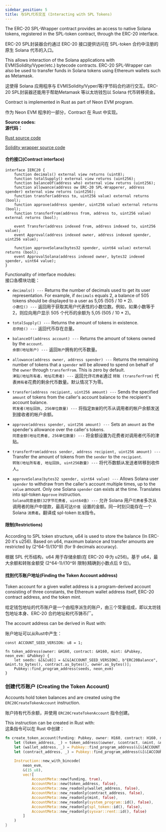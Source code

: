 ```yaml
---
sidebar_position: 5
title: 与SPL代币交互 (Interacting with SPL Tokens)
---
```

The ERC-20 SPL-Wrapper contract provides an access to native Solana tokens, registered in the SPL-token contract, through the ERC-20 interface.

ERC-20 SPL封装器合约通过 ERC-20 接口提供访问在 SPL-token 合约中注册的原生 Solana 代币的入口。

This allows interaction of the Solana applications with EVM(Solidity/Vyper/etc.) bytecode contracts. ERC-20 SPL-Wrapper can also be used to transfer funds in Solana tokens using Ethereum wallets such as Metamask.

这使得 Solana 应用程序与 EVM(Solidity/Vyper/等)字节码合约进行交互。ERC-20 SPL封装器还能用于帮助Metamask 等以太坊钱包以 Solana 代币转移资金。

Contract is implemented in Rust as part of Neon EVM program.

作为 Neon EVM 程序的一部分，Contract 在 Rust 中实现。

**Source codes:**  
**源代码：**

[Rust source code](https://github.com/neonlabsorg/neon-evm/blob/c43345d7abf7af14aa840e6b15c0fc64b084bb2c/evm_loader/program/src/precompile_contracts.rs#L106)

[Solidity wrapper source code](https://github.com/neonlabsorg/neon-evm/blob/develop/evm_loader/SPL_ERC20_Wrapper.sol)

#### 合约接口(Contract interface)

```
interface IERC20 {
    function decimals() external view returns (uint8);
    function totalSupply() external view returns (uint256);
    function balanceOf(address who) external view returns (uint256);
    function allowance(address ow ERC-20 SPL-Wrapperer, address spender) external view returns (uint256);
    function transfer(address to, uint256 value) external returns (bool);
    function approve(address spender, uint256 value) external returns (bool);
    function transferFrom(address from, address to, uint256 value) external returns (bool);

    event Transfer(address indexed from, address indexed to, uint256 value);
    event Approval(address indexed owner, address indexed spender, uint256 value);

    function approveSolana(bytes32 spender, uint64 value) external returns (bool);
    event ApprovalSolana(address indexed owner, bytes32 indexed spender, uint64 value);
}
```

Functionality of interface modules:  
接口各模块功能：

- `decimals() ---` Returns the number of decimals used to get its user representation. For example, if `decimals` equals 2, a balance of 505 tokens should be displayed to a user as 5,05 (505 / 10 \* 2).  
   `小数位() ---` 返回用于获取其用户代表性的小数位数。例如，如果小数等于 2，则应向用户显示 505 个代币的余额为 5,05 (505 / 10 \* 2)。

- `totalSupply() ---` Returns the amount of tokens in existence.  
   `总供给() ---` 返回代币存在总量。

- `balanceOf(address account) ---` Returns the amount of tokens owned by the `account`.  
   `余额(地址账户) ---` 返回`账户`拥有的代币数量。

- `allowance(address owner, address spender) ---` Returns the remaining number of tokens that a `spender` will be allowed to spend on behalf of the `owner` through `transferFrom`. This is zero by default.  
   `津贴(地址所有者，地址花费者) ---` 返回允许`花费者`通过 `转账 (transferFrom)` 代表`拥有者`花费的剩余代币数量。默认情况下为零。

- `transfer(address recipient, uint256 amount) ---` Sends the specified `amount` of tokens from the caller's account balance to the recipient's account balance.  
   `转发者(地址回执, 256单位数量) ---` 将指定`数量`的代币从调用者的帐户余额发送到接收者的帐户余额。

- `approve(address spender, uint256 amount) ---` Sets an `amount` as the spender's allowance over the caller's tokens.  
   `同意金额(地址花费者, 256单位数量) ---` 将金额设置为花费者对调用者代币的津贴。

- `transferFrom(address sender, address recipient, uint256 amount) ---` Transfer the amount of tokens from the `sender` to the `recipient`.  
   `转账(地址所有者, 地址回执, uint256数量) ---` 将代币数额从发送者转移到收件人。

- `approveSolana(bytes32 spender, uint64 value) ---` Allows Solana user `spender` to withdraw from the caller's account multiple times, up to the `value` amount. Only one Solana `spender` can exists at the time. Translates into spl-token `Approve` instruction.  
   `Solana同意金额(32字节花费者, uint64值) ---` 允许 Solana 用户`花费者`多次从调用者的账户中提款，最高可达`价值 `设置的金额。同一时刻只能存在一个 Solana `消费者`。翻译成 spl-token `批准`指令。

#### 限制(Restrictions)

According to SPL token structure, u64 is used to store the balance (In ERC-20 it's u256). Based on u64, maximum balance and transfer amounts are restricted by (2\^64-1)/(10\^9) (for 9 decimals accuracy).

根据 SPL 代币结构，u64 用于存储余额(在 ERC-20 中为 u256)。基于 u64，最大余额和转账金额受 (2\^64-1)/(10\^9) 限制(精确到小数点后 9 位)。

#### 找到代币账户地址(Finding the Token Account address)

Token account for a given wallet address is a program-derived account consisting of three constants, the Ethereum wallet address itself, ERC-20 contract address, and the token mint.

给定钱包地址的代币账户是一个由程序派生的账户，由三个常量组成，即以太坊钱包地址本身、ERC-20 合约地址和代币铸币厂。

The account address can be derived in Rust with:

账户地址可以从Rust中产生：

```
const ACCOUNT_SEED_VERSION: u8 = 1;

fn token_address(owner: &H160, contract: &H160, mint: &Pubkey, neon_evm: &Pubkey) {
    let seeds: &[&[u8]] = &[&[ACCOUNT_SEED_VERSION], b"ERC20Balance", &mint.to_bytes(), contract.as_bytes(), owner.as_bytes()];
    Pubkey::find_program_address(seeds, neon_evm)
}
```

### 创建代币账户 (Creating the Token Account)

Accounts hold token balances and are created using the `ERC20CreateTokenAccount` instruction.

账户持有代币余额，并使用 `ERC20CreateTokenAccount` 指令创建。

This instruction can be created in Rust with:  
这条指令可以在 Rust 中创建：

```rust
fn create_token_account(funding: Pubkey, owner: H160, contract: H160, mint: Pubkey, neon_evm: Pubkey) {
    let (token_address, _) = token_address(&owner, &contract, &mint, &neon_evm);
    let (wallet_address, _) = Pubkey::find_program_address(&[&[ACCOUNT_SEED_VERSION], owner.as_bytes()], &neon_evm);
    let (contract_address, _) = Pubkey::find_program_address(&[&[ACCOUNT_SEED_VERSION], contract.as_bytes()], &neon_evm);

    Instruction::new_with_bincode(
        neon_evm,
        &(15_u8),
        vec![
            AccountMeta::new(funding, true),
            AccountMeta::new(token_address, false),
            AccountMeta::new_readonly(wallet_address, false),
            AccountMeta::new_readonly(contract_address, false),
            AccountMeta::new_readonly(mint, false),
            AccountMeta::new_readonly(system_program::id(), false),
            AccountMeta::new_readonly(spl_token::id(), false),
            AccountMeta::new_readonly(sysvar::rent::id(), false)
        ]
    )
}
```
